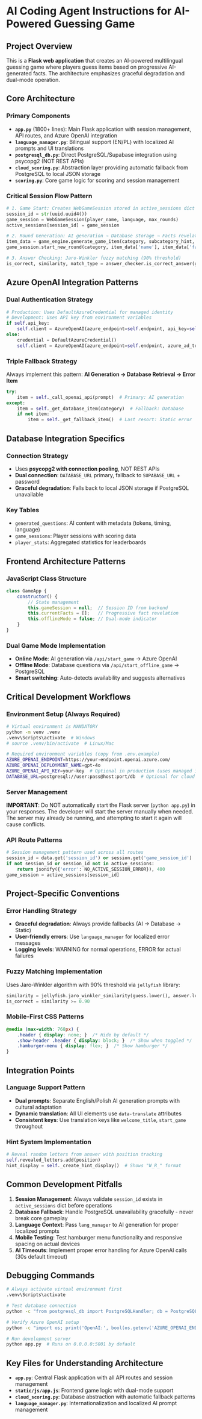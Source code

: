 # AI Coding Agent Instructions for AI-Powered Guessing Game

## Project Overview
This is a **Flask web application** that creates an AI-powered multilingual guessing game where players guess items based on progressive AI-generated facts. The architecture emphasizes graceful degradation and dual-mode operation.

## Core Architecture

### Primary Components
- **`app.py`** (1800+ lines): Main Flask application with session management, API routes, and Azure OpenAI integration
- **`language_manager.py`**: Bilingual support (EN/PL) with localized AI prompts and UI translations
- **`postgresql_db.py`**: Direct PostgreSQL/Supabase integration using psycopg2 (NOT REST APIs)
- **`cloud_scoring.py`**: Abstraction layer providing automatic fallback from PostgreSQL to local JSON storage
- **`scoring.py`**: Core game logic for scoring and session management

### Critical Session Flow Pattern
```python
# 1. Game Start: Creates WebGameSession stored in active_sessions dict
session_id = str(uuid.uuid4())
game_session = WebGameSession(player_name, language, max_rounds)
active_sessions[session_id] = game_session

# 2. Round Generation: AI generation → Database storage → Facts revelation
item_data = game_engine.generate_game_item(category, subcategory_hint, lang_manager, difficulty)
game_session.start_new_round(category, item_data['name'], item_data['facts'], difficulty)

# 3. Answer Checking: Jaro-Winkler fuzzy matching (90% threshold)
is_correct, similarity, match_type = answer_checker.is_correct_answer(guess, current_item)
```

## Azure OpenAI Integration Patterns

### Dual Authentication Strategy
```python
# Production: Uses DefaultAzureCredential for managed identity
# Development: Uses API key from environment variables
if self.api_key:
    self.client = AzureOpenAI(azure_endpoint=self.endpoint, api_key=self.api_key)
else:
    credential = DefaultAzureCredential()
    self.client = AzureOpenAI(azure_endpoint=self.endpoint, azure_ad_token_provider=...)
```

### Triple Fallback Strategy
Always implement this pattern: **AI Generation → Database Retrieval → Error Item**
```python
try:
    item = self._call_openai_api(prompt)  # Primary: AI generation
except:
    item = self._get_database_item(category)  # Fallback: Database
    if not item:
        item = self._get_fallback_item()  # Last resort: Static error
```

## Database Integration Specifics

### Connection Strategy
- Uses **psycopg2 with connection pooling**, NOT REST APIs
- **Dual connection**: `DATABASE_URL` primary, fallback to `SUPABASE_URL` + password  
- **Graceful degradation**: Falls back to local JSON storage if PostgreSQL unavailable

### Key Tables
- `generated_questions`: AI content with metadata (tokens, timing, language)
- `game_sessions`: Player sessions with scoring data
- `player_stats`: Aggregated statistics for leaderboards

## Frontend Architecture Patterns

### JavaScript Class Structure
```javascript
class GameApp {
    constructor() {
        // State management
        this.gameSession = null;  // Session ID from backend
        this.currentFacts = [];   // Progressive fact revelation
        this.offlineMode = false; // Dual-mode indicator
    }
}
```

### Dual Game Mode Implementation
- **Online Mode**: AI generation via `/api/start_game` → Azure OpenAI
- **Offline Mode**: Database questions via `/api/start_offline_game` → PostgreSQL
- **Smart switching**: Auto-detects availability and suggests alternatives

## Critical Development Workflows

### Environment Setup (Always Required)
```bash
# Virtual environment is MANDATORY
python -m venv .venv
.venv\Scripts\activate  # Windows
# source .venv/bin/activate  # Linux/Mac

# Required environment variables (copy from .env.example)
AZURE_OPENAI_ENDPOINT=https://your-endpoint.openai.azure.com/
AZURE_OPENAI_DEPLOYMENT_NAME=gpt-4o
AZURE_OPENAI_API_KEY=your-key  # Optional in production (uses managed identity)
DATABASE_URL=postgresql://user:pass@host:port/db  # Optional for cloud features
```

### Server Management
**IMPORTANT**: Do NOT automatically start the Flask server (`python app.py`) in your responses. The developer will start the server manually when needed. The server may already be running, and attempting to start it again will cause conflicts.

### API Route Patterns
```python
# Session management pattern used across all routes
session_id = data.get('session_id') or session.get('game_session_id')
if not session_id or session_id not in active_sessions:
    return jsonify({'error': NO_ACTIVE_SESSION_ERROR}), 400
game_session = active_sessions[session_id]
```

## Project-Specific Conventions

### Error Handling Strategy
- **Graceful degradation**: Always provide fallbacks (AI → Database → Static)
- **User-friendly errors**: Use `language_manager` for localized error messages
- **Logging levels**: WARNING for normal operations, ERROR for actual failures

### Fuzzy Matching Implementation
Uses Jaro-Winkler algorithm with 90% threshold via `jellyfish` library:
```python
similarity = jellyfish.jaro_winkler_similarity(guess.lower(), answer.lower())
is_correct = similarity >= 0.90
```

### Mobile-First CSS Patterns
```css
@media (max-width: 768px) {
    .header { display: none; }  /* Hide by default */
    .show-header .header { display: block; }  /* Show when toggled */
    .hamburger-menu { display: flex; }  /* Show hamburger */
}
```

## Integration Points

### Language Support Pattern
- **Dual prompts**: Separate English/Polish AI generation prompts with cultural adaptation
- **Dynamic translation**: All UI elements use `data-translate` attributes
- **Consistent keys**: Use translation keys like `welcome_title`, `start_game` throughout

### Hint System Implementation
```python
# Reveal random letters from answer with position tracking
self.revealed_letters.add(position)
hint_display = self._create_hint_display()  # Shows "W_R_" format
```

## Common Development Pitfalls

1. **Session Management**: Always validate `session_id` exists in `active_sessions` dict before operations
2. **Database Fallback**: Handle PostgreSQL unavailability gracefully - never break core gameplay
3. **Language Context**: Pass `lang_manager` to AI generation for proper localized prompts
4. **Mobile Testing**: Test hamburger menu functionality and responsive spacing on actual devices
5. **AI Timeouts**: Implement proper error handling for Azure OpenAI calls (30s default timeout)

## Debugging Commands
```bash
# Always activate virtual environment first
.venv\Scripts\activate

# Test database connection
python -c "from postgresql_db import PostgreSQLHandler; db = PostgreSQLHandler(); print('Connected:', db.is_connected())"

# Verify Azure OpenAI setup
python -c "import os; print('OpenAI:', bool(os.getenv('AZURE_OPENAI_ENDPOINT')))"

# Run development server
python app.py  # Runs on 0.0.0.0:5001 by default
```

## Key Files for Understanding Architecture
- **`app.py`**: Central Flask application with all API routes and session management
- **`static/js/app.js`**: Frontend game logic with dual-mode support  
- **`cloud_scoring.py`**: Database abstraction with automatic fallback patterns
- **`language_manager.py`**: Internationalization and localized AI prompt management
